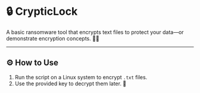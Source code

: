# 🔒 CrypticLock

A basic ransomware tool that encrypts text files to protect your data—or demonstrate encryption concepts. 📝🔐

---

## ⚙️ How to Use

1. Run the script on a Linux system to encrypt `.txt` files.  
2. Use the provided key to decrypt them later. 🔑
